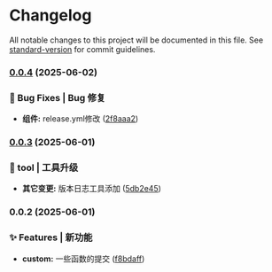 # Changelog

All notable changes to this project will be documented in this file. See [standard-version](https://github.com/conventional-changelog/standard-version) for commit guidelines.

### [0.0.4](https://github.com/jcz-sudo4770/mianshi/compare/v0.0.8...v0.0.4) (2025-06-02)


### 🐛 Bug Fixes | Bug 修复

* **组件:** release.yml修改 ([2f8aaa2](https://github.com/jcz-sudo4770/mianshi/commit/2f8aaa274307d893bcdfe72637c6bf1625e53ae8))

### [0.0.3](https://github.com/jcz-sudo4770/mianshi/compare/v0.0.2...v0.0.3) (2025-06-01)


### 🚀 tool | 工具升级

* **其它变更:** 版本日志工具添加 ([5db2e45](https://github.com/jcz-sudo4770/mianshi/commit/5db2e4581002adff6253a499509e9da468c95fb5))

### 0.0.2 (2025-06-01)


### ✨ Features | 新功能

* **custom:** 一些函数的提交 ([f8bdaff](https://github.com/jcz-sudo4770/mianshi/commit/f8bdaffd860bba580d38421e0449fb1b2714bfe3))
